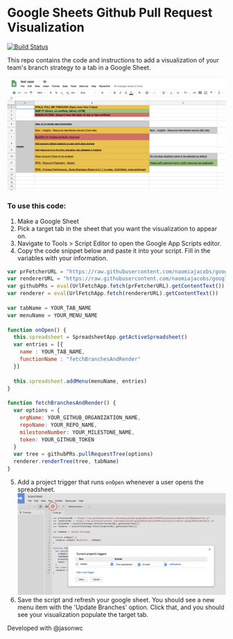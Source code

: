 # Google Sheets Github Pull Request Visualization

[![Build Status](https://travis-ci.org/naomiajacobs/googleSheetsGithubPRVisualization.svg?branch=master)](https://travis-ci.org/naomiajacobs/googleSheetsGithubPRVisualization)

This repo contains the code and instructions to add a visualization of your team's branch strategy to a tab in a Google Sheet.

![Visualization Screenshot](screenshots/visualization.png?raw=true)

### To use this code:

1. Make a Google Sheet
2. Pick a target tab in the sheet that you want the visualization to appear on.
3. Navigate to Tools > Script Editor to open the Google App Scripts editor.
4. Copy the code snippet below and paste it into your script. Fill in the variables with your information.
  ```javascript
  var prFetcherURL = "https://raw.githubusercontent.com/naomiajacobs/googleSheetsGithubPRVisualization/master/pullRequestTree.js"
  var rendererURL = "https://raw.githubusercontent.com/naomiajacobs/googleSheetsGithubPRVisualization/master/googleSheetsRenderer.js"
  var githubPRs = eval(UrlFetchApp.fetch(prFetcherURL).getContentText())
  var renderer = eval(UrlFetchApp.fetch(rendererURL).getContentText())

  var tabName = YOUR_TAB_NAME
  var menuName = YOUR_MENU_NAME

  function onOpen() {
    this.spreadsheet = SpreadsheetApp.getActiveSpreadsheet()
    var entries = [{
      name : YOUR_TAB_NAME,
      functionName : "fetchBranchesAndRender"
    }]

    this.spreadsheet.addMenu(menuName, entries)
  }

  function fetchBranchesAndRender() {
    var options = {
      orgName: YOUR_GITHUB_ORGANIZATION_NAME,
      repoName: YOUR_REPO_NAME,
      milestoneNumber: YOUR_MILESTONE_NAME,
      token: YOUR_GITHUB_TOKEN
    }
    var tree = githubPRs.pullRequestTree(options)
    renderer.renderTree(tree, tabName)
  }
  ```
5. Add a project trigger that runs `onOpen` whenever a user opens the spreadsheet.
![Trigger Screenshot](screenshots/triggers.png?raw=true)
6. Save the script and refresh your google sheet. You should see a new menu item with the 'Update Branches' option. Click that, and you should see your visualization populate the target tab.

Developed with @jasonwc
